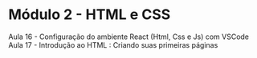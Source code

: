 <h1> Módulo 2 - HTML e CSS </h1>
Aula 16 - Configuração do ambiente React (Html, Css e Js) com VSCode
<br>
Aula 17 - Introdução ao HTML : Criando suas primeiras páginas
<br>
